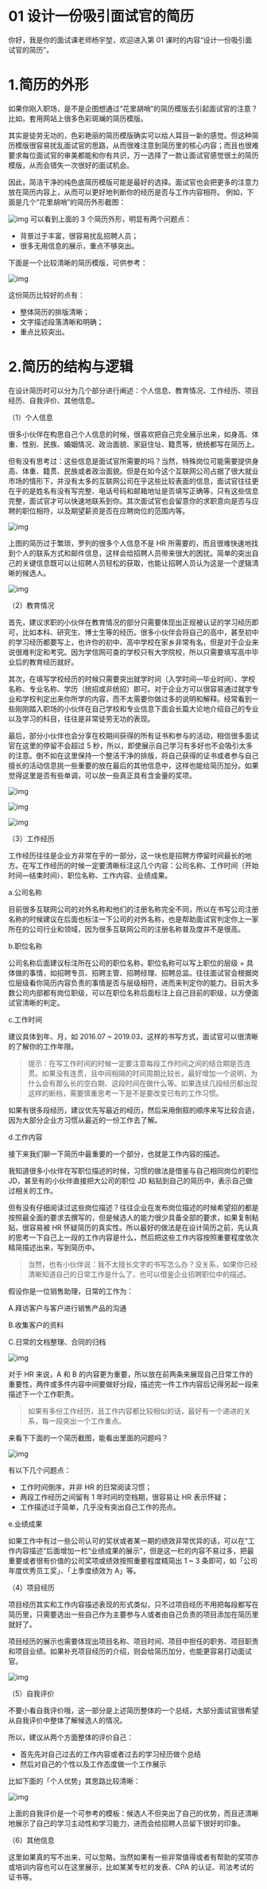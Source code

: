 # 01 设计一份吸引面试官的简历

你好，我是你的面试课老师杨宇堃，欢迎进入第 01 课时的内容“设计一份吸引面试官的简历”。

# 1.简历的外形

如果你刚入职场，是不是企图想通过“花里胡哨”的简历模版去引起面试官的注意？比如，套用网站上很多色彩斑斓的简历模版。

其实是徒劳无功的，色彩艳丽的简历模版确实可以给人耳目一新的感觉。但这种简历模版很容易扰乱面试官的思路，从而很难注意到简历里的核心内容；而且也很难要求每位面试官的审美都能和你有共识，万一选择了一款让面试官感觉很土的简历模版，从而会错失一次很好的面试机会。

因此，简洁干净的纯色底简历模版可能是最好的选择。面试官也会把更多的注意力放在简历内容上，从而可以更好地判断你的经历是否与工作内容相符。 例如，下面是几个“花里胡哨”的简历外形截图：

![img](assets/CgoB5l3fQpSAT70GAABAMjcg7CM294.png) 可以看到上面的 3 个简历外形，明显有两个问题点：

- 背景过于丰富，很容易扰乱招聘人员；
- 很多无用信息的展示，重点不够突出。

下面是一个比较清晰的简历模版，可供参考：

![img](assets/CgoB5l3fQpSASA8tAAE7rlrUnmM588.png)

这份简历比较好的点有：

- 整体简历的排版清晰；
- 文字描述段落清晰和明确；
- 重点比较突出。

# 2.简历的结构与逻辑

在设计简历时可以分为几个部分进行阐述：个人信息、教育情况、工作经历、项目经历、自我评价、其他信息。

（1）个人信息

很多小伙伴在构思自己个人信息的时候，很喜欢把自己完全展示出来，如身高、体重、性别、民族、婚姻情况、政治面貌、家庭住址、籍贯等，统统都写在简历上。

但有没有思考过：这些信息是面试官所需要的吗？当然，特殊岗位可能需要提供身高、体重、籍贯、民族或者政治面貌。但是在如今这个互联网公司占据了很大就业市场的情形下，并没有太多的互联网公司在乎这些比较表面的信息，面试官往往更在乎的是姓名有没有写完整、电话号码和邮箱地址是否填写正确等，只有这些信息完整，面试官才可以快速地联系到你。其次面试官也会留意你的求职意向是否与应聘的职位相符，以及期望薪资是否在应聘岗位的范围内等。

![img](assets/CgotOV3fQpWAYtSwAACkv9e1cSo428.png)

上图的简历过于繁琐，罗列的很多个人信息不是 HR 所需要的，而且很难快速地找到个人的联系方式和邮件信息，这样会给招聘人员带来很大的困扰。简单的突出自己的关键信息既可以让招聘人员轻松的获取，也能让招聘人员认为这是一个逻辑清晰的候选人。

![img](assets/CgoB5l3fQpWAbee2AAAwxVK-2P4500.png)

（2）教育情况

首先，建议求职的小伙伴在教育情况的部分只需要体现出正规被认证的学习经历即可，比如本科、研究生、博士生等的经历。很多小伙伴会将自己的高中，甚至初中的学习经历都要写上，也许你的初中、高中学校在家乡非常有名，但是对于企业来说很难判定和考究。因为学信网可查的学校只有大学院校，所以只需要填写高中毕业后的教育经历就好。

其次，在填写学校经历的时候只需要突出就学时间（入学时间—毕业时间）、学校名称、专业名称、学历（统招或非统招）即可。对于企业方可以很容易通过就学专业和学校判定出来你所学的内容，而不太需要你做过多的说明和解释。经常看到一些刚刚踏入职场的小伙伴在自己学校和专业信息下面会长篇大论地介绍自己的专业以及学习的科目，往往是非常徒劳无功的表现。

最后，部分小伙伴也会分享在校期间获得的所有证书和参与的活动，相信很多面试官在这里的停留不会超过 5 秒，所以，即使展示自己学习有多好也不会吸引太多的注意。倒不如在这里保持一个整洁干净的排版，将自己获得的证书或者参与自己擅长的活动信息挑一些重要的放在最后的其他信息中，这样也能给简历加分。如果觉得这里是否有些单调，可以放一些真正具有含金量的奖项。

![img](assets/CgotOV3fQpaASzdlAACC9MnExXM972.png)

![img](assets/CgoB5l3fQpaANLMHAAAgU1Bkpo0552.png)

![img](assets/CgotOV3fQpeASTUgAAAsxH-0rS0335.png)

（3）工作经历

工作经历往往是企业方非常在乎的一部分，这一块也是招聘方停留时间最长的地方。在写工作经历的时候一定要清晰标注这几个内容：公司名称、工作时间（开始时间—结束时间）、职位名称、工作内容、业绩成果。

a.公司名称

目前很多互联网公司的对外名称和他们的注册名称完全不同，所以在书写公司注册名称的时候建议在后面也标注一下公司的对外名称，也是帮助面试官判定你上一家所在的公司行业和领域，因为很多互联网公司的注册名称普及度并不是很高。

b.职位名称

公司名称后面建议标注所在公司的职位名称，职位名称可以写上职位的层级 + 具体做的事情，如招聘专员、招聘主管、招聘经理、招聘总监。往往面试官会根据岗位层级看你简历内容负责的事情是否与层级相符，进而来判定你的能力。目前大多数公司内部都有岗位职级，可以在职位名称后面标注上自己目前的职级，以方便面试官清晰的判定。

c.工作时间

建议具体到年、月，如 2016.07 ~ 2019.03，这样的书写方式，面试官可以很清晰的了解你的工作年限。

> 提示：在写工作时间的时候一定要注意每段工作时间之间的结合期是否连贯。如果没有连贯，且中间相隔的时间周期比较长，最好增加一个说明，为什么会有那么长的空白期、这段时间在做什么等。如果连续几段经历都出现这样的断档，需要慎重思考一下是不是要改变已有的工作习惯。

如果有很多段经历，建议优先写最近的经历，然后采用倒叙的顺序来写比较合适，因为大部分企业方习惯从最近的一份工作去了解。

d.工作内容

接下来我们聊一下简历中最重要的一个部分，也就是工作内容的描述。

我知道很多小伙伴在写职位描述的时候，习惯的做法是借鉴与自己相同岗位的职位 JD，甚至有的小伙伴直接把大公司的职位 JD 粘贴到自己的简历中，表示自己做过相关的工作。

但有没有仔细阅读过这些岗位描述？往往企业在发布岗位描述的时候希望招的都是按照最全面的要求去撰写的，但是候选人的能力很少具备全部的要求，如果复制粘贴，很容易被 HR 怀疑简历的真实性。所以最好的做法是在设计简历之前，先认真的思考一下自己上一段的工作内容是什么，然后把这些工作内容按照重要程度依次精简描述出来，写到简历中。

> 当然，也有小伙伴说：我不太擅长文字的书写怎么办？没关系，如果你已经清晰知道自己的日常工作是什么了，也可以借鉴企业招聘职位中的描述。

假设你是一位销售助理，日常的工作为：

A.拜访客户与客户进行销售产品的沟通

B.收集客户的资料

C.日常的文档整理、合同的归档

![img](assets/CgoB5l3fQpeABSx0AADgti4EBxQ549.png)

对于 HR 来说，A 和 B 的内容更为重要，所以放在前两条来展现自己日常工作的重要性，两件或多件内容中间要做好分段，描述完一件工作内容后记得另起一段来描述下一个工作职责。

> 如果有多份工作经历，且工作内容都比较相似的话，最好有一个递进的关系，每一段突出一个工作重点。

来看下下面的一个简历截图，能看出里面的问题吗？

![img](assets/CgotOV3fQpeAFUJqAAJX4lbNqfU634.png)

有以下几个问题点：

- 工作时间倒序，并非 HR 的日常阅读习惯；
- 两段工作经历之间留有 1 年时间的空档期，很容易让 HR 表示怀疑；
- 工作描述过于简单，几乎没有突出自己工作的亮点。

e.业绩成果

如果工作中有过一些公司认可的奖状或者某一期的绩效非常优异的话，可以在“工作内容描述”后面增加一栏“业绩成果的展示”，但是这一栏的内容不易过多，把最重要或者很有价值的公司奖项或绩效按照重要程度精简出 1 ~ 3 条即可，如「公司年度优秀员工奖」、「上季度绩效为 A」等。

（4）项目经历

项目经历其实和工作内容描述表现的形式类似，只不过项目经历不用把每段都写在简历里，只需要选出一些自己作为主要参与人或者由自己负责的项目添加在简历里就好了。

项目经历的展示也需要体现出项目名称、项目时间、项目中担任的职务、项目职责和项目业绩。如果补充项目经历的介绍，则会给简历加分，也能更容易打动面试官。

![img](assets/CgotOV3fQpSAUG5uAABZwtYoNYI293.png)

（5）自我评价

不要小看自我评价哦，这一部分是上述简历整体的一个总结，大部分面试官很希望从自我评价中整体了解候选人的情况。

所以，建议从两个方面整体的评价自己：

- 首先先对自己过去的工作内容或者过去的学习经历做个总结
- 然后对自己的个性以及工作态度做一个工作展示

比如下面的「个人优势」其思路比较清晰：

![img](assets/CgoB5l3fQpiARBw3AACnI5eQGok547.png)

上面的自我评价是一个可参考的模板：候选人不但突出了自己的优势，而且还清晰地展示了自己的学习主动性和学习能力，进而会给招聘人员留下很好的印象。

（6）其他信息

这里如果真的写不出来，可以忽略，当然如果有一些非常值得或者有帮助的奖项亦或培训内容也可以在这里展示，比如某某专栏的发表、CPA 的认证、司法考试的证书等。
